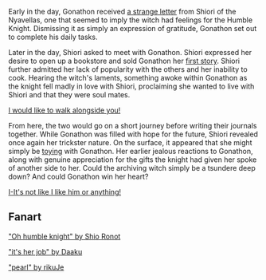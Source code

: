 <!-- title: The Diamond and the Black Pearl -->
<!-- relationship: Romantic -->

Early in the day, Gonathon received [a strange letter](https://youtu.be/dgfH4qnRlfw?t=2540) from Shiori of the Nyavellas, one that seemed to imply the witch had feelings for the Humble Knight. Dismissing it as simply an expression of gratitude, Gonathon set out to complete his daily tasks.

Later in the day, Shiori asked to meet with Gonathon. Shiori expressed her desire to open up a bookstore and sold Gonathon her [first story](https://youtu.be/dgfH4qnRlfw?t=17052). Shiori further admitted her lack of popularity with the others and her inability to cook. Hearing the witch's laments, something awoke within Gonathon as the knight fell madly in love with Shiori, proclaiming she wanted to live with Shiori and that they were soul mates.

[I would like to walk alongside you!](#embed:https://youtu.be/dgfH4qnRlfw?t=18674)

From here, the two would go on a short journey before writing their journals together. While Gonathon was filled with hope for the future, Shiori revealed once again her trickster nature. On the surface, it appeared that she might simply be [toying](https://youtu.be/gVAtGMLBJos?t=9980) with Gonathon. Her earlier jealous reactions to Gonathon, along with genuine appreciation for the gifts the knight had given her spoke of another side to her. Could the archiving witch simply be a tsundere deep down? And could Gonathon win her heart?

[I-It's not like I like him or anything!](#embed:https://youtu.be/gVAtGMLBJos?t=6892)

## Fanart

["Oh humble knight" by Shio Ronot](https://x.com/ShioRonot/status/1920122374059438264)

["it's her job" by Daaku](https://x.com/koizumi_arata/status/1919929897239085230)

["pearl" by rikuJe](https://x.com/RikuJe/status/1920568328336064569)

